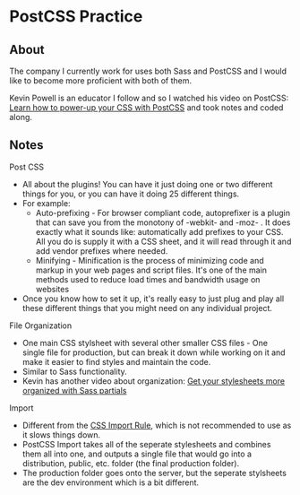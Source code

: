 # PostCSS Practice

## About
The company I currently work for uses both Sass and PostCSS and I would like to become more proficient with both of them.

Kevin Powell is an educator I follow and so I watched his video on PostCSS: [Learn how to power-up your CSS with PostCSS](https://www.youtube.com/watch?v=ohJcZW60br0) and took notes and coded along.

## Notes

Post CSS
- All about the plugins! You can have it just doing one or two different things for you, or you can have it doing 25 different things.
- For example:
    - Auto-prefixing - For browser compliant code, autoprefixer is a plugin that can save you from the monotony of -webkit- and -moz- . It does exactly what it sounds like: automatically add prefixes to your CSS. All you do is supply it with a CSS sheet, and it will read through it and add vendor prefixes where needed.
    - Minifying - Minification is the process of minimizing code and markup in your web pages and script files. It's one of the main methods used to reduce load times and bandwidth usage on websites
- Once you know how to set it up, it's really easy to just plug and play all these different things that you might need on any individual project.

File Organization
- One main CSS stylsheet with several other smaller CSS files - One single file for production, but can break it down while working on it and make it easier to find styles and maintain the code.
- Similar to Sass functionality.
- Kevin has another video about organization: [Get your stylesheets more organized with Sass partials](https://www.youtube.com/watch?v=9Ld-aOKsEDk)

Import
- Different from the [CSS Import Rule](https://www.w3schools.com/cssref/pr_import_rule.php), which is not recommended to use as it slows things down.
- PostCSS Import takes all of the seperate stylesheets and combines them all into one, and outputs a single file that would go into a distribution, public, etc. folder (the final production folder).
- The production folder goes onto the server, but the seperate stylsheets are the dev environment which is a bit different.
